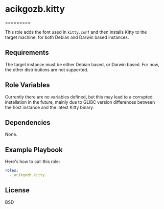 # acikgozb.kitty

=========

This role adds the font used in `kitty.conf` and then installs Kitty to the target machine, for both Debian and Darwin based instances.

## Requirements

The target instance must be either Debian based, or Darwin based. For now, the other distributions are not supported.

## Role Variables

Currently there are no variables defined, but this may lead to a corrupted installation in the future, mainly due to GLIBC version differences between the host instance and the latest Kitty binary.

## Dependencies

None.

## Example Playbook

Here's how to call this role:

```yml
roles:
  - acikgozb.kitty
```

## License

BSD
